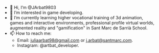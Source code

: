 - 👋 Hi, I’m @JArbat9803
- 👀 I’m interested in game developing.
- 🌱 I’m currently learning higher vocational training of 3d animation, 
games and interactive environments, professional profile virtual worlds, augmented reality and "gamification" in Sant Marc de Sarrià School.
- 📫 How to reach me: 
   + Email: juliaarbat98@gmail.com or j.arbat@santmarc.com.
   + Instagram: @artbat_developer.

<!---
JArbat9803/JArbat9803 is a ✨ special ✨ repository because its `README.md` (this file) appears on your GitHub profile.
You can click the Preview link to take a look at your changes.
--->
